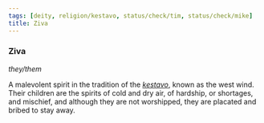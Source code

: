 ```yaml
---
tags: [deity, religion/kestavo, status/check/tim, status/check/mike]
title: Ziva
---
```

### Ziva
*they/them*

A malevolent spirit in the tradition of the *[kestavo](<../../religions/northern-folk-religions/kestavo.md>)*, known as the west wind. Their children are the spirits of cold and dry air, of hardship, or shortages, and mischief, and although they are not worshipped, they are placated and bribed to stay away.

